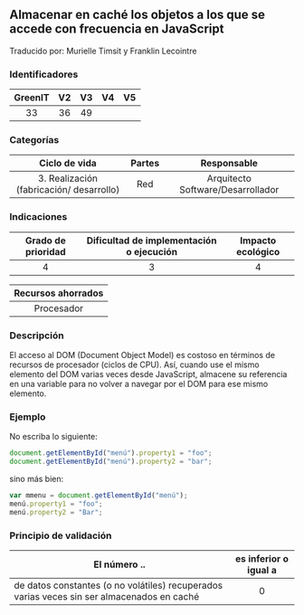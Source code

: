 ## Almacenar en caché los objetos a los que se accede con frecuencia en JavaScript

Traducido por: Murielle Timsit y Franklin Lecointre

### Identificadores

| GreenIT | V2  | V3  | V4  | V5  |
| :-----: | :-: | :-: | :-: | :-: |
|   33    | 36  | 49  |     |     |

### Categorías

|              Ciclo de vida               | Partes |            Responsable            |
| :--------------------------------------: | :----: | :-------------------------------: |
| 3. Realización (fabricación/ desarrollo) |  Red   | Arquitecto Software/Desarrollador |

### Indicaciones

| Grado de prioridad | Dificultad de implementación o ejecución | Impacto ecológico |
| :----------------: | :--------------------------------------: | :---------------: |
|         4          |                    3                     |         4         |

| Recursos ahorrados |
| :----------------: |
|     Procesador     |

### Descripción

El acceso al DOM (Document Object Model) es costoso en términos de recursos de procesador (ciclos de CPU). Así, cuando use el mismo elemento del DOM varias veces desde JavaScript, almacene su referencia en una variable para no volver a navegar por el DOM para ese mismo elemento.

### Ejemplo

No escriba lo siguiente:

```javascript
document.getElementById("menú").property1 = "foo";
document.getElementById("menú").property2 = "bar";
```

sino más bien:

```javascript
var mmenu = document.getElementById("menú");
menú.property1 = "foo";
menú.property2 = "Bar";
```

### Principio de validación

| El número ..                                                                               | es inferior o igual a |
| ------------------------------------------------------------------------------------------ | :-------------------: |
| de datos constantes (o no volátiles) recuperados varias veces sin ser almacenados en caché |           0           |
